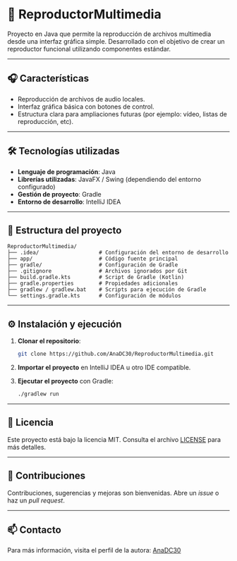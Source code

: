 # 🎵 ReproductorMultimedia

Proyecto en Java que permite la reproducción de archivos multimedia desde una interfaz gráfica simple. Desarrollado con el objetivo de crear un reproductor funcional utilizando componentes estándar.

---

## 🎧 Características

- Reproducción de archivos de audio locales.
- Interfaz gráfica básica con botones de control.
- Estructura clara para ampliaciones futuras (por ejemplo: vídeo, listas de reproducción, etc).

---

## 🛠️ Tecnologías utilizadas

- **Lenguaje de programación**: Java
- **Librerías utilizadas**: JavaFX / Swing (dependiendo del entorno configurado)
- **Gestión de proyecto**: Gradle
- **Entorno de desarrollo**: IntelliJ IDEA

---

## 📁 Estructura del proyecto

```
ReproductorMultimedia/
├── .idea/                   # Configuración del entorno de desarrollo
├── app/                     # Código fuente principal
├── gradle/                  # Configuración de Gradle
├── .gitignore               # Archivos ignorados por Git
├── build.gradle.kts         # Script de Gradle (Kotlin)
├── gradle.properties        # Propiedades adicionales
├── gradlew / gradlew.bat    # Scripts para ejecución de Gradle
└── settings.gradle.kts      # Configuración de módulos
```

---

## ⚙️ Instalación y ejecución

1. **Clonar el repositorio**:

   ```bash
   git clone https://github.com/AnaDC30/ReproductorMultimedia.git
   ```

2. **Importar el proyecto** en IntelliJ IDEA u otro IDE compatible.

3. **Ejecutar el proyecto** con Gradle:

   ```bash
   ./gradlew run
   ```

---

## 📝 Licencia

Este proyecto está bajo la licencia MIT. Consulta el archivo [LICENSE](LICENSE) para más detalles.

---

## 🤝 Contribuciones

Contribuciones, sugerencias y mejoras son bienvenidas. Abre un *issue* o haz un *pull request*.

---

## 📫 Contacto

Para más información, visita el perfil de la autora: [AnaDC30](https://github.com/AnaDC30)
